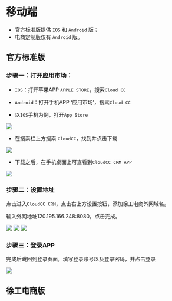 # 移动端

- 官方标准版提供 `IOS` 和 `Android` 版；
- 电商定制版仅有 `Android` 版。

## 官方标准版


### 步骤一：打开应用市场：

- `IOS`：打开苹果APP `APPLE STORE`，搜索`Cloud CC`
- `Android`：打开手机APP ‘应用市场’，搜索`Cloud CC`

- 以`IOS`手机为例，打开`App Store`

![](./static/mobile/1.png)

- 在搜索栏上方搜索 `CloudCC`，找到并点击下载

<!-- ![](./static/mobile/2.png) -->
![](./static/mobile/3.png)

- 下载之后，在手机桌面上可查看到`CloudCC CRM APP`

![](./static/mobile/4.png)

### 步骤二：设置地址

点击进入`CloudCC CRM`，点击右上方设置按钮，添加徐工电商外网域名。

输入外网地址<span class="ip">120.195.166.248:8080</span>，点击完成。

![](./static/mobile/6.png)
![](./static/mobile/7.png)
![](./static/mobile/8.png)

### 步骤三：登录APP

完成后跳回到登录页面，填写登录账号以及登录密码，并点击登录


![](./static/mobile/9.png)

## 徐工电商版



<style lang="stylus">
.ip
	color red
	font-weight bold
	font-size 25px
</style>